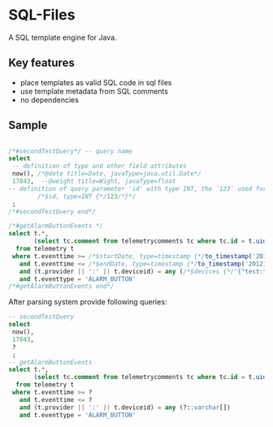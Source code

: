 # SQL-Files

A SQL template engine for Java. 

## Key features

* place templates as valid SQL code in sql files
* use template metadata from SQL comments
* no dependencies

## Sample

```sql

/*#secondTestQuery*/ -- query name
select
 -- definition of type and other field attributes
 now(), /*@date title=Date, javaType=java.util.Date*/ 
 17843,  --@weight title=Wight, javaType=float
-- definition of query parameter 'id' with type INT, the `123` used for test query in sql editor
        /*$id, type=INT {*/123/*}*/
 ;
/*#secondTestQuery end*/

/*#getAlarmButtonEvents */
select t.*,
       (select tc.comment from telemetrycomments tc where tc.id = t.uid) as comment
  from telemetry t
 where t.eventtime >= /*$startDate, type=timestamp {*/to_timestamp('20121206000000','YYYYMMDDHH24MISS')/*}*/
   and t.eventtime <= /*$endDate, type=timestamp {*/to_timestamp('20121206235959','YYYYMMDDHH24MISS')/*}*/
   and (t.provider || ':' || t.deviceid) = any (/*$devices {*/'{"test:test"}'/*}*/::varchar[])
   and t.eventtype = 'ALARM_BUTTON'
/*#getAlarmButtonEvents end*/
```

After parsing system provide following queries:

```sql
-- secondTestQuery
select
 now(),
 17843,
 ?
 ;
-- getAlarmButtonEvents
select t.*,
       (select tc.comment from telemetrycomments tc where tc.id = t.uid) as comment
  from telemetry t
 where t.eventtime >= ?
   and t.eventtime <= ?
   and (t.provider || ':' || t.deviceid) = any (?::varchar[])
   and t.eventtype = 'ALARM_BUTTON'
``` 

